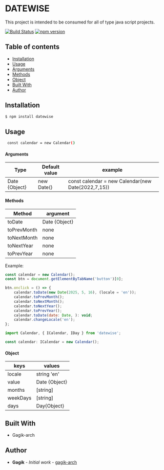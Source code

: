 # DATEWISE

This project is intended to be consumed for all of type java script projects.

[![Build Status](https://github.com/Gagik-arch/datewise)](https://github.com/Gagik-arch/datewise)
[![npm version](https://www.npmjs.com/package/datewise)](https://www.npmjs.com/package/datewise)

## Table of contents

-   [Installation](#installation)
-   [Usage](#usage)
-   [Arguments](#Arguments)
-   [Methods](#Methods)
-   [Object](#Object)
-   [Built With](#built-with)
-   [Author](#author)

## Installation

```sh
$ npm install datewise
```

## Usage

```sh
 const calendar = new Calendar()
```

#### Arguments

| Type          | Default value | example                                            |
| ------------- | ------------- | -------------------------------------------------- |
| Date {Object} | new Date()    | const calendar = new Calendar(new Date(2022,7,15)) |

#### Methods

| Method      | argument      |
| ----------- | ------------- |
| toDate      | Date {Object} |
| toPrevMonth | none          |
| toNextMonth | none          |
| toNextYear  | none          |
| toPrevYear  | none          |

Example:

```js
const calendar = new Calendar();
const btn = document.getElementByTabName('button')[0];

btn.onclick = () => {
    calendar.toDate(new Date(2025, 5, 16), (locale = 'en'));
    calendar.toPrevMonth();
    calendar.toNextMonth();
    calendar.toNextYear();
    calendar.toPrevYear();
    calendar.toDate(date: Date, ): void;
    calendar.changeLocale('en');
};
```

```ts
import Calendar, { ICalendar, IDay } from 'datewise';

const calendar: ICalendar = new Calendar();
```

#### Object

| keys     | values        |
| -------- | ------------- |
| locale   | string 'en'   |
| value    | Date {Object} |
| months   | [string]      |
| weekDays | [string]      |
| days     | Day{Object}   |

## Built With

-   Gagik-arch

## Author

-   **Gagik** - _Initial work_ - [gagik-arch](https://github.com/Gagik-arch/datewise)
